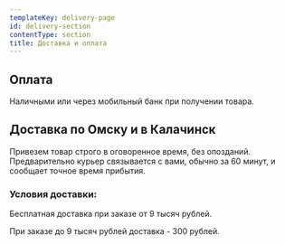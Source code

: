 ```yaml
---
templateKey: delivery-page
id: delivery-section
contentType: section
title: Доставка и оплата
---
```

## Оплата

Наличными или через мобильный банк при получении товара.

## Доставка по Омску и в Калачинск

Привезем товар строго в оговоренное время, без опозданий. Предварительно курьер связывается с вами, обычно за 60 минут, и сообщает точное время прибытия.

### Условия доставки:

Бесплатная доставка при заказе от 9 тысяч рублей.

При заказе до 9 тысяч рублей доставка -  300 рублей.
